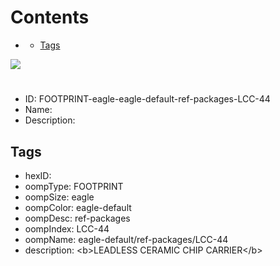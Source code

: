 



Contents
========

* [](#)
	* [Tags](#tags)
  
![][im]
# 

- ID: FOOTPRINT-eagle-eagle-default-ref-packages-LCC-44
- Name: 
- Description: 

## Tags

- hexID: 
- oompType: FOOTPRINT
- oompSize: eagle
- oompColor: eagle-default
- oompDesc: ref-packages
- oompIndex: LCC-44
- oompName: eagle-default/ref-packages/LCC-44
- description: &lt;b&gt;LEADLESS CERAMIC CHIP CARRIER&lt;/b&gt;



[im]: image.png
